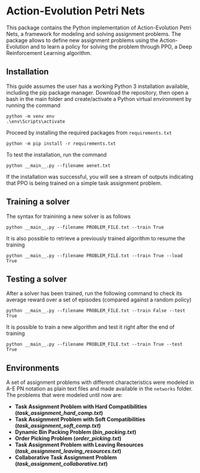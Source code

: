 # Action-Evolution Petri Nets
This package contains the Python implementation of Action-Evolution Petri Nets, a framework for modeling and solving assignment problems. The package allows to define new assignment problems using the Action-Evolution and to learn a policy for solving the problem through PPO, a Deep Reinforcement Learning algorithm.

## Installation
This guide assumes the user has a working Python 3 installation available, including the pip package manager.
Download the repository, then open a bash in the main folder and create/activate a Python virtual environment by running the command

```
python -m venv env
.\env\Scripts\activate
```
Proceed by installing the required packages from `requirements.txt`
```
python -m pip install -r requirements.txt
```
To test the installation, run the command
```
python __main__.py --filename aenet.txt
```
If the installation was successful, you will see a stream of outputs indicating that PPO is being trained on a simple task assignment problem.

## Training a solver
The syntax for trainining a new solver is as follows
```
python __main__.py --filename PROBLEM_FILE.txt --train True
```
It is also possible to retrieve a previously trained algorithm to resume the training
```
python __main__.py --filename PROBLEM_FILE.txt --train True --load True
```

## Testing a solver
After a solver has been trained, run the following command to check its average reward over a set of episodes (compared against a random policy)
```
python __main__.py --filename PROBLEM_FILE.txt --train False --test True
```
It is possible to train a new algorithm and test it right after the end of training
```
python __main__.py --filename PROBLEM_FILE.txt --train True --test True
```

## Environments
A set of assignment problems with different characteristics were modeled in A-E PN notation as plain text files and made available in the `networks` folder. The problems that were modeled until now are:
+ **Task Assignment Problem with Hard Compatibilities (_task\_assignment\_hard\_comp.txt_)**
+ **Task Assignment Problem with Soft Compatibilities (_task\_assignment\_soft\_comp.txt_)**
+ **Dynamic Bin Packing Problem (_bin\_packing.txt_)**
+ **Order Picking Problem (_order\_picking.txt_)**
+ **Task Assignment Problem with Leaving Resources (_task\_assignment\_leaving\_resources.txt_)**
+ **Collaborative Task Assignment Problem (_task\_assignment\_collaborative.txt_)**
